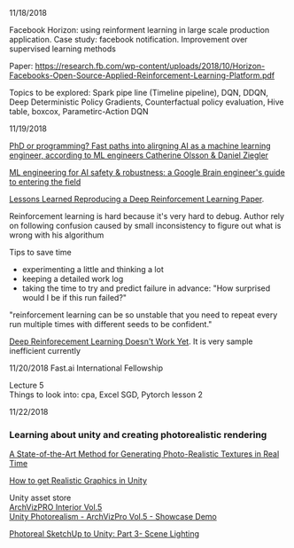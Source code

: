 11/18/2018

Facebook Horizon: using reinforment learning in large scale production application. Case study: facebook notification. Improvement over supervised learning methods

Paper: https://research.fb.com/wp-content/uploads/2018/10/Horizon-Facebooks-Open-Source-Applied-Reinforcement-Learning-Platform.pdf

Topics to be explored: Spark pipe line (Timeline pipeline), DQN, DDQN, Deep Deterministic Policy Gradients, Counterfactual policy evaluation, Hive table, boxcox, Parametirc-Action DQN

11/19/2018

[PhD or programming? Fast paths into alirgning AI as a machine learning engineer, according to ML engineers Catherine Olsson & Daniel Ziegler](https://80000hours.org/podcast/episodes/olsson-and-ziegler-ml-engineering-and-safety/?source=email&uni_id=&utm_source=80%2C000+Hours+mailing+list&utm_campaign=01fb501114-November_research_update&utm_medium=email&utm_term=0_43bc1ae55c-01fb501114-352048341)

[ML engineering for AI safety & robustness: a Google Brain engineer's guide to entering the field](https://80000hours.org/articles/ml-engineering-career-transition-guide/?source=email&uni_id=&utm_source=80%2C000+Hours+mailing+list&utm_campaign=01fb501114-November_research_update&utm_medium=email&utm_term=0_43bc1ae55c-01fb501114-352048341)

[Lessons Learned Reproducing a Deep Reinforcement Learning Paper](http://amid.fish/reproducing-deep-rl). 

Reinforcement learning is hard because it's very hard to debug. Author rely on following confusion caused by small inconsistency to figure out what is wrong with his algorithum

Tips to save time
* experimenting a little and thinking a lot
* keeping a detailed work log
* taking the time to try and predict failure in advance: "How surprised would I be if this run failed?"

"reinforcement learning can be so unstable that you need to repeat every run multiple times with different seeds to be confident."

[Deep Reinforecement Learning Doesn't Work Yet](https://www.alexirpan.com/2018/02/14/rl-hard.html). It is very sample inefficient currently

11/20/2018
Fast.ai International Fellowship

Lecture 5 </br>
Things to look into: cpa, Excel SGD, Pytorch lesson 2

11/22/2018

### Learning about unity and creating photorealistic rendering

[A State-of-the-Art Method for Generating Photo-Realistic Textures in Real Time](https://jobs.zalando.com/tech/blog/a-state-of-the-art-method-for-generating-photo-realistic-textures-in-real-time/?gh_src=4n3gxh1)

[How to get Realistic Graphics in Unity](https://www.youtube.com/watch?v=-VR6C7m0KYA)

Unity asset store </br>
[ArchVizPRO Interior Vol.5](https://assetstore.unity.com/packages/3d/environments/archvizpro-interior-vol-5-93317) </br>
[Unity Photorealism - ArchVizPro Vol.5 - Showcase Demo](https://www.youtube.com/watch?v=L1cYBGLbRi4)

[Photoreal SketchUp to Unity: Part 3- Scene Lighting](https://www.youtube.com/watch?v=DR41M8hdHOU)





